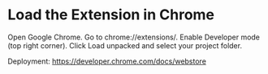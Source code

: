 Load the Extension in Chrome
============================
Open Google Chrome.
Go to chrome://extensions/.
Enable Developer mode (top right corner).
Click Load unpacked and select your project folder.


Deployment: 
https://developer.chrome.com/docs/webstore